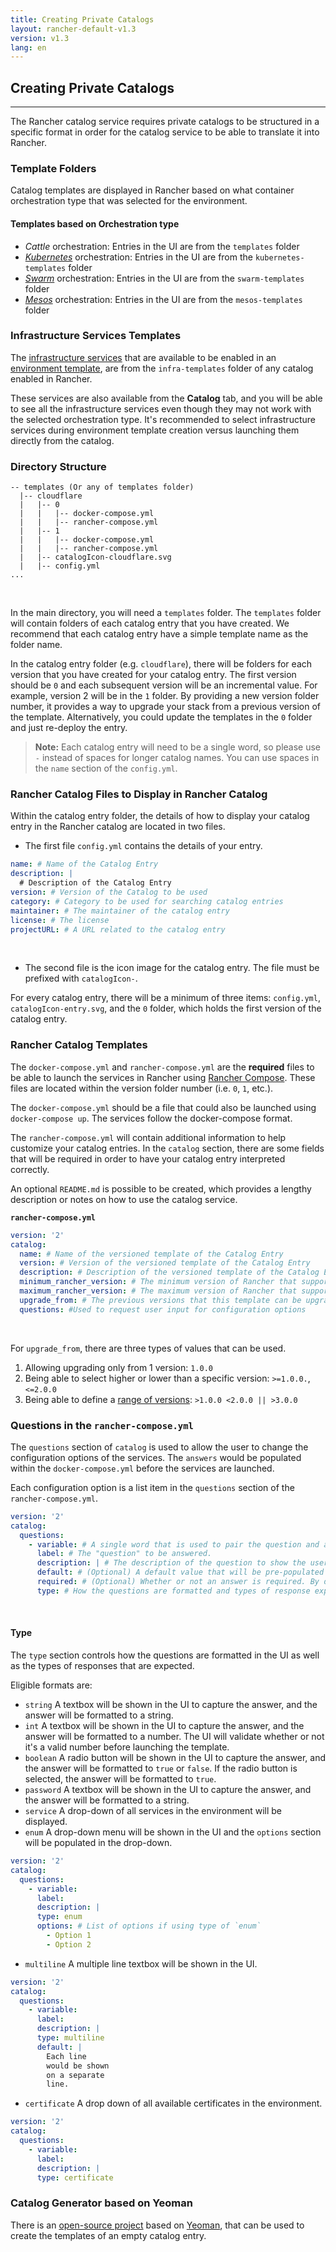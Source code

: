 ```yaml
---
title: Creating Private Catalogs
layout: rancher-default-v1.3
version: v1.3
lang: en
---
```


## Creating Private Catalogs
---

The Rancher catalog service requires private catalogs to be structured in a specific format in order for the catalog service to be able to translate it into Rancher.

### Template Folders

Catalog templates are displayed in Rancher based on what container orchestration type that was selected for the environment.

#### Templates based on Orchestration type

* _Cattle_ orchestration: Entries in the UI are from the `templates` folder
* _[Kubernetes]({{site.baseurl}}/rancher/{{page.version}}/{{page.lang}}/kubernetes/)_ orchestration: Entries in the UI are from the `kubernetes-templates` folder
* _[Swarm]({{site.baseurl}}/rancher/{{page.version}}/{{page.lang}}/swarm/)_ orchestration: Entries in the UI are from the `swarm-templates` folder
* _[Mesos]({{site.baseurl}}/rancher/{{page.version}}/{{page.lang}}/mesos/)_ orchestration: Entries in the UI are from the `mesos-templates` folder

### Infrastructure Services Templates

The [infrastructure services]({{site.baseurl}}/rancher/{{page.version}}/{{page.lang}}/rancher-services/) that are available to be enabled in an [environment template]({{site.baseurl}}/rancher/{{page.version}}/{{page.lang}}/environments/#what-is-an-environment-template), are from the `infra-templates` folder of any catalog enabled in Rancher.

These services are also available from the **Catalog** tab, and you will be able to see all the infrastructure services even though they may not work with the selected orchestration type. It's recommended to select infrastructure services during environment template creation versus launching them directly from the catalog.

### Directory Structure

```
-- templates (Or any of templates folder)
  |-- cloudflare
  |   |-- 0
  |   |   |-- docker-compose.yml
  |   |   |-- rancher-compose.yml
  |   |-- 1
  |   |   |-- docker-compose.yml
  |   |   |-- rancher-compose.yml
  |   |-- catalogIcon-cloudflare.svg
  |   |-- config.yml
...
```
<br>

In the main directory, you will need a `templates` folder. The `templates` folder will contain folders of each catalog entry that you have created. We recommend that each catalog entry have a simple template name as the folder name.

In the catalog entry folder (e.g. `cloudflare`), there will be folders for each version that you have created for your catalog entry. The first version should be `0` and each subsequent version will be an incremental value. For example, version 2 will be in the `1` folder. By providing a new version folder number, it provides a way to upgrade your stack from a previous version of the template. Alternatively, you could update the templates in the `0` folder and just re-deploy the entry.

> **Note:** Each catalog entry will need to be a single word, so please use `-` instead of spaces for longer catalog names. You can use spaces in the `name` section of the `config.yml`.

### Rancher Catalog Files to Display in Rancher Catalog

Within the catalog entry folder, the details of how to display your catalog entry in the Rancher catalog are located in two files.

* The first file `config.yml` contains the details of your entry.

```yaml
name: # Name of the Catalog Entry
description: |
  # Description of the Catalog Entry
version: # Version of the Catalog to be used
category: # Category to be used for searching catalog entries
maintainer: # The maintainer of the catalog entry
license: # The license
projectURL: # A URL related to the catalog entry
```
<br>

* The second file is the icon image for the catalog entry. The file must be prefixed with `catalogIcon-`.

For every catalog entry, there will be a minimum of three items: `config.yml`, `catalogIcon-entry.svg`, and the `0` folder, which holds the first version of the catalog entry.

### Rancher Catalog Templates

The `docker-compose.yml` and `rancher-compose.yml` are the **required** files to be able to launch the services in Rancher using [Rancher Compose]({{site.baseurl}}/rancher/{{page.version}}/{{page.lang}}/cattle/adding-services/#adding-services-with-rancher-compose). These files are located within the version folder number (i.e. `0`, `1`, etc.).

The `docker-compose.yml` should be a file that could also be launched using `docker-compose up`. The services follow the docker-compose format.

The `rancher-compose.yml` will contain additional information to help customize your catalog entries. In the `catalog` section, there are some fields that will be required in order to have your catalog entry interpreted correctly.

An optional `README.md` is possible to be created, which provides a lengthy description or notes on how to use the catalog service.


**`rancher-compose.yml`**

```yaml
version: '2'
catalog:
  name: # Name of the versioned template of the Catalog Entry
  version: # Version of the versioned template of the Catalog Entry
  description: # Description of the versioned template of the Catalog Entry
  minimum_rancher_version: # The minimum version of Rancher that supports the template, v1.0.1 and 1.0.1 are acceptable inputs
  maximum_rancher_version: # The maximum version of Rancher that supports the template, v1.0.1 and 1.0.1 are acceptable inputs
  upgrade_from: # The previous versions that this template can be upgraded from
  questions: #Used to request user input for configuration options
```
<br>

For `upgrade_from`, there are three types of values that can be used.

1. Allowing upgrading only from 1 version: `1.0.0`
2. Being able to select higher or lower than a specific version: `>=1.0.0.`, `<=2.0.0`
3. Being able to define a [range of versions](https://github.com/blang/semver#ranges): `>1.0.0 <2.0.0 || >3.0.0`

### Questions in the `rancher-compose.yml`

The `questions` section of `catalog` is used to allow the user to change the configuration options of the services. The `answers` would be populated within the `docker-compose.yml` before the services are launched.

Each configuration option is a list item in the `questions` section of the `rancher-compose.yml`.

```yaml
version: '2'
catalog:
  questions:
    - variable: # A single word that is used to pair the question and answer.
      label: # The "question" to be answered.
      description: | # The description of the question to show the user how to answer the question.
      default: # (Optional) A default value that will be pre-populated into the UI
      required: # (Optional) Whether or not an answer is required. By default, it's considered `false`.
      type: # How the questions are formatted and types of response expected
```
<br>

#### Type

The `type` section controls how the questions are formatted in the UI as well as the types of responses that are expected.

Eligible formats are:

* `string` A textbox will be shown in the UI to capture the answer, and the answer will be formatted to a string.
* `int` A textbox will be shown in the UI to capture the answer, and the answer will be formatted to a number. The UI will validate whether or not it's a valid number before launching the template.
* `boolean` A radio button will be shown in the UI to capture the answer, and the answer will be formatted to `true` or `false`. If the radio button is selected, the answer will be formatted to `true`.
* `password` A textbox will be shown in the UI to capture the answer, and the answer will be formatted to a string.
* `service` A drop-down of all services in the environment will be displayed.
* `enum` A drop-down menu will be shown in the UI and the `options` section will be populated in the drop-down.

```yaml
version: '2'
catalog:
  questions:
    - variable:
      label:
      description: |
      type: enum   
      options: # List of options if using type of `enum`
        - Option 1
        - Option 2
```

* `multiline` A multiple line textbox will be shown in the UI.

```yaml
version: '2'
catalog:
  questions:
    - variable:
      label:
      description: |
      type: multiline
      default: |
        Each line
        would be shown
        on a separate
        line.
```

* `certificate` A drop down of all available certificates in the environment.

```yaml
version: '2'
catalog:
  questions:
    - variable:
      label:
      description: |
      type: certificate
```

### Catalog Generator based on Yeoman

There is an [open-source project](https://github.com/slashgear/generator-rancher-catalog) based on [Yeoman](http://yeoman.io/), that can be used to create the templates of an empty catalog entry.
